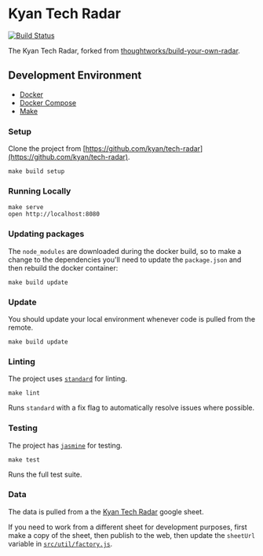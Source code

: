
# Kyan Tech Radar

[![Build Status](https://travis-ci.com/kyan/tech-radar.svg?branch=main)](https://travis-ci.com/kyan/tech-radar)

The Kyan Tech Radar, forked from [thoughtworks/build-your-own-radar](https://github.com/thoughtworks/build-your-own-radar).

## Development Environment

- [Docker](https://docs.docker.com/install/)
- [Docker Compose](https://docs.docker.com/compose/install/)
- [Make](http://osxdaily.com/2014/02/12/install-command-line-tools-mac-os-x/)

### Setup

Clone the project from [https://github.com/kyan/tech-radar](https://github.com/kyan/tech-radar).

    make build setup

### Running Locally

    make serve
    open http://localhost:8080

### Updating packages

The `node_modules` are downloaded during the docker build, so to make a change to the dependencies you'll need to update the `package.json` and then rebuild the docker container:

    make build update

### Update

You should update your local environment whenever code is pulled from the remote.

    make build update

### Linting

The project uses [`standard`](https://standardjs.com/) for linting.

    make lint

Runs `standard` with a fix flag to automatically resolve issues where possible.

### Testing

The project has [`jasmine`](https://jasmine.github.io/) for testing.

    make test

Runs the full test suite.

### Data

The data is pulled from a the [Kyan Tech Radar](https://docs.google.com/spreadsheets/d/1zlxGZkmyFkxjH71HwsbRZ4WCrGCia2uj5W3orc8ewyg) google sheet.

If you need to work from a different sheet for development purposes, first make a copy of the sheet, then publish to the web, then update the `sheetUrl` variable in [`src/util/factory.js`](./src/util/factory.js).
